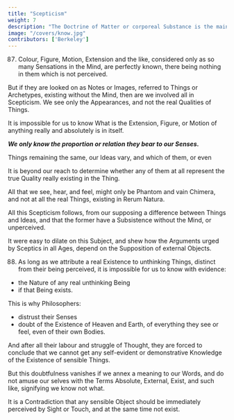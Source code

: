 ```yaml
---
title: "Scepticism"
weight: 7
description: "The Doctrine of Matter or corporeal Substance is the main Pillar and Support of Scepticism."
image: "/covers/know.jpg"
contributors: ['Berkeley']
---
```



87. Colour, Figure, Motion, Extension and the like, considered only as so many Sensations in the Mind, are perfectly known, there being nothing in them which is not perceived.

But if they are looked on as Notes or Images, referred to Things or Archetypes, existing without the Mind, then are we involved all in Scepticism. We see only the Appearances, and not the real Qualities of Things.

It is impossible for us to know What is the Extension, Figure, or Motion of anything really and absolutely is in itself. 

***We only know the proportion or relation they bear to our Senses.*** 

Things remaining the same, our Ideas vary, and which of them, or even 

It is beyond our reach to determine whether any of them at all represent the true Quality really existing in the Thing.

All that we see, hear, and feel, might only be Phantom and vain Chimera, and not at all the real Things, existing in Rerum Natura.

All this Scepticism follows, from our supposing a difference between Things and Ideas, and that the former have a Subsistence without the Mind, or unperceived. 

It were easy to dilate on this Subject, and shew how the Arguments urged by Sceptics in all Ages, depend on the Supposition of external Objects.


88. As long as we attribute a real Existence to unthinking Things, distinct from their being perceived, it is  impossible for us to know with evidence:
- the Nature of any real unthinking Being
- if that Being exists. 

This is why Philosophers:
- distrust their Senses
- doubt of the Existence of Heaven and Earth, of everything they see or feel, even of their own Bodies.

And after all their labour and struggle of Thought, they are forced to conclude that we cannot get any self-evident or demonstrative Knowledge of the Existence of sensible Things.

<!-- But all this Doubtfulness, which so bewilders and confounds the Mind, and makes Philosophy ridiculous in the Eyes of the World,  -->

But this doubtfulness vanishes if we annex a meaning to our Words, and do not amuse our selves with the Terms Absolute, External, Exist, and such like, signifying we know not what. 

It is a Contradiction  that any sensible Object should be immediately perceived by Sight or Touch, and at the same time not exist. 

<!-- to doubt of my own Being and the Being of those Things which I actually perceive by Sense.

 It being a manifest Contradiction,  -->

<!-- have no Existence in Nature, since the very Existence of an unthinking Being consists in being perceived. -->


